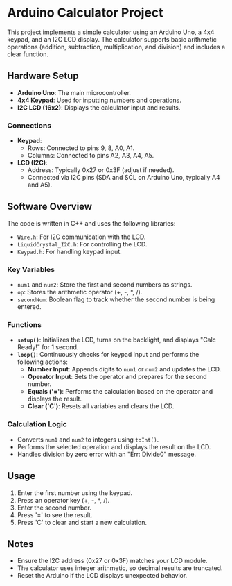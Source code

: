 # Arduino Calculator Project

This project implements a simple calculator using an Arduino Uno, a 4x4 keypad, and an I2C LCD display. The calculator supports basic arithmetic operations (addition, subtraction, multiplication, and division) and includes a clear function.

## Hardware Setup
- **Arduino Uno**: The main microcontroller.
- **4x4 Keypad**: Used for inputting numbers and operations.
- **I2C LCD (16x2)**: Displays the calculator input and results.

### Connections
- **Keypad**:
  - Rows: Connected to pins 9, 8, A0, A1.
  - Columns: Connected to pins A2, A3, A4, A5.
- **LCD (I2C)**:
  - Address: Typically 0x27 or 0x3F (adjust if needed).
  - Connected via I2C pins (SDA and SCL on Arduino Uno, typically A4 and A5).

## Software Overview
The code is written in C++ and uses the following libraries:
- `Wire.h`: For I2C communication with the LCD.
- `LiquidCrystal_I2C.h`: For controlling the LCD.
- `Keypad.h`: For handling keypad input.

### Key Variables
- `num1` and `num2`: Store the first and second numbers as strings.
- `op`: Stores the arithmetic operator (+, -, *, /).
- `secondNum`: Boolean flag to track whether the second number is being entered.

### Functions
- **`setup()`**: Initializes the LCD, turns on the backlight, and displays "Calc Ready!" for 1 second.
- **`loop()`**: Continuously checks for keypad input and performs the following actions:
  - **Number Input**: Appends digits to `num1` or `num2` and updates the LCD.
  - **Operator Input**: Sets the operator and prepares for the second number.
  - **Equals ('=')**: Performs the calculation based on the operator and displays the result.
  - **Clear ('C')**: Resets all variables and clears the LCD.

### Calculation Logic
- Converts `num1` and `num2` to integers using `toInt()`.
- Performs the selected operation and displays the result on the LCD.
- Handles division by zero error with an "Err: Divide0" message.

## Usage
1. Enter the first number using the keypad.
2. Press an operator key (+, -, *, /).
3. Enter the second number.
4. Press '=' to see the result.
5. Press 'C' to clear and start a new calculation.

## Notes
- Ensure the I2C address (0x27 or 0x3F) matches your LCD module.
- The calculator uses integer arithmetic, so decimal results are truncated.
- Reset the Arduino if the LCD displays unexpected behavior.
